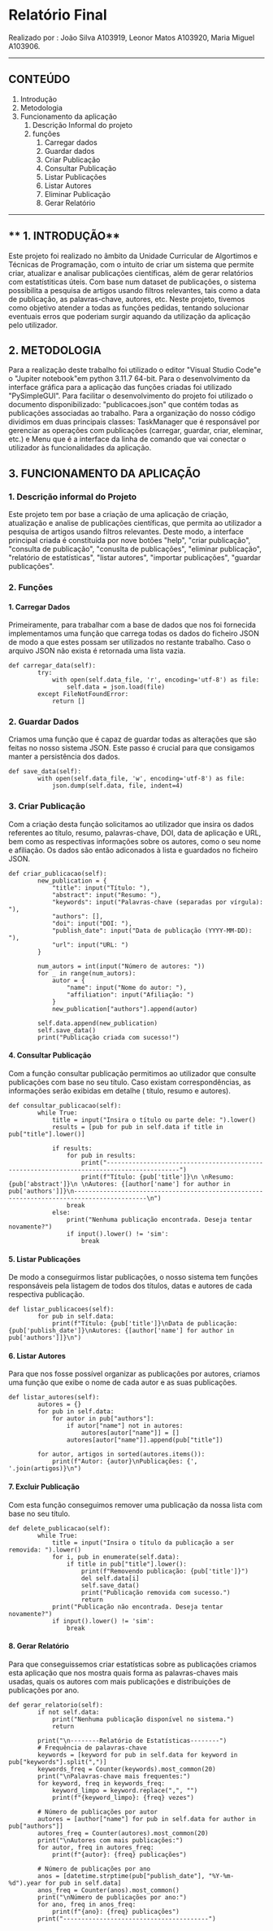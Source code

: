 # Relatório Final 
Realizado por : João Silva A103919, Leonor Matos A103920, Maria Miguel A103906.

--------
## **CONTEÚDO** 
1. Introdução
2. Metodologia
3. Funcionamento da aplicação
    1. Descrição Informal do projeto
    2. funções
        1. Carregar dados
        2. Guardar dados
        3. Criar Publicação 
        4. Consultar Publicação
        5. Listar Publicações
        6. Listar Autores
        7. Eliminar Publicação
        8. Gerar Relatório

-------


## ** 1. INTRODUÇÃO**
Este projeto foi realizado no âmbito da Unidade Curricular de Algortimos e Técnicas de Programação, com o intuito de criar um sistema que permite criar, atualizar e analisar publicações científicas, além de gerar relatórios com estatístiticas úteis. Com base num dataset de publicações, o sistema possibilita a pesquisa de artigos usando filtros relevantes, tais como a data de publicação, as palavras-chave, autores, etc.
Neste projeto, tivemos como objetivo atender a todas as funções pedidas, tentando solucionar eventuais erros que poderiam surgir aquando da utilização da aplicação pelo utilizador.

## **2. METODOLOGIA** 
Para a realização deste trabalho foi utilizado o editor "Visual Studio Code"e o "Jupiter notebook"em python 3.11.7 64-bit. Para o desenvolvimento da interface gráfica para a aplicação das funções criadas foi utilizado "PySimpleGUI".
Para facilitar o desenvolvimento do projeto foi utilizado o documento disponibilizado: "publicacoes.json" que contém todas as publicações associadas ao trabalho. 
Para a organização do nosso código dividimos em duas principais classes: TaskManager que é responsável por gerenciar as operações com publicações (carregar, guardar, criar, eleminar, etc.) e Menu que é a interface da linha de comando que vai conectar o utilizador às funcionalidades da aplicação.


## **3. FUNCIONAMENTO DA APLICAÇÃO**
### **1. Descrição informal do Projeto**
Este projeto tem por base a criação de uma aplicação de criação, atualização e analise de publicações científicas, que permita ao utilizador a pesquisa de artigos usando filtros relevantes. Deste modo, a interface principal criada é constituída por nove botões
"help", "criar publicação", "consulta de publicação", "conuslta de publicações", "eliminar publicação", "relatório de estatísticas", "listar autores", "importar publicações", "guardar publicações".

### **2. Funções** 
#### **1. Carregar Dados**
Primeiramente, para trabalhar com a base de dados que nos foi fornecida implementamos uma função que carrega todas os dados do ficheiro JSON de modo a que estes possam ser utilizados no restante trabalho. Caso o arquivo JSON não exista é retornada uma lista vazia.

```
def carregar_data(self):
        try:
            with open(self.data_file, 'r', encoding='utf-8') as file:
                self.data = json.load(file)
        except FileNotFoundError:
            return []
```

### **2. Guardar Dados**
Criamos uma função que é capaz de guardar todas as alterações que são feitas no nosso sistema JSON. Este passo é crucial para que consigamos manter a persistência dos dados. 

```
def save_data(self):
        with open(self.data_file, 'w', encoding='utf-8') as file:
            json.dump(self.data, file, indent=4)
```

### **3. Criar Publicação** 
Com a criação desta função solicitamos ao utilizador que insira os dados referentes ao título, resumo, palavras-chave, DOI, data de aplicação e URL, bem como as respectivas informações sobre os autores, como o seu nome e afiliação. Os dados são então adiconados à lista e guardados no ficheiro JSON.

```
def criar_publicacao(self):
        new_publication = {
            "title": input("Título: "),
            "abstract": input("Resumo: "),
            "keywords": input("Palavras-chave (separadas por vírgula): "),
            "authors": [],
            "doi": input("DOI: "),
            "publish_date": input("Data de publicação (YYYY-MM-DD): "),
            "url": input("URL: ")
        }

        num_autors = int(input("Número de autores: "))
        for _ in range(num_autors):
            autor = {
                "name": input("Nome do autor: "),
                "affiliation": input("Afiliação: ")
            }
            new_publication["authors"].append(autor)

        self.data.append(new_publication)
        self.save_data()
        print("Publicação criada com sucesso!")
```

#### **4. Consultar Publicação** 
Com a função consultar publicação permitimos ao utilizador que consulte publicações com base no seu título. Caso existam correspondências, as informações serão exibidas em detalhe ( título, resumo e autores).

```
def consultar_publicacao(self):
        while True:
            title = input("Insira o título ou parte dele: ").lower()
            results = [pub for pub in self.data if title in pub["title"].lower()]

            if results:
                for pub in results:
                    print("------------------------------------------------------------------------------------------")
                    print(f"Título: {pub['title']}\n \nResumo: {pub['abstract']}\n \nAutores: {[author['name'] for author in pub['authors']]}\n------------------------------------------------------------------------------------------\n")
                break
            else:
                print("Nenhuma publicação encontrada. Deseja tentar novamente?")
                if input().lower() != 'sim':
                    break
```

#### **5. Listar Publicações** 
De modo a conseguirmos listar publicações, o nosso sistema tem funções responsáveis pela listagem de todos dos títulos, datas e autores de cada respectiva publicação.

```
def listar_publicacoes(self):
        for pub in self.data:
            print(f"Título: {pub['title']}\nData de publicação: {pub['publish_date']}\nAutores: {[author['name'] for author in pub['authors']]}\n")
```

#### **6. Listar Autores**
Para que nos fosse possível organizar as publicações por autores, criamos uma função que exibe o nome de cada autor e as suas publicações.

```
def listar_autores(self):
        autores = {}
        for pub in self.data:
            for autor in pub["authors"]:
                if autor["name"] not in autores:
                    autores[autor["name"]] = []
                autores[autor["name"]].append(pub["title"])

        for autor, artigos in sorted(autores.items()):
            print(f"Autor: {autor}\nPublicações: {', '.join(artigos)}\n")
```

#### **7. Excluir Publicação** 
Com esta função conseguimos remover uma publicação da nossa lista com base no seu título.

```
def delete_publicacao(self):
        while True:
            title = input("Insira o título da publicação a ser removida: ").lower()
            for i, pub in enumerate(self.data):
                if title in pub["title"].lower():
                    print(f"Removendo publicação: {pub['title']}")
                    del self.data[i]
                    self.save_data()
                    print("Publicação removida com sucesso.")
                    return
            print("Publicação não encontrada. Deseja tentar novamente?")
            if input().lower() != 'sim':
                break
```

#### **8. Gerar Relatório** 
Para que conseguissemos criar estatísticas sobre as publicações criamos esta aplicação que nos mostra quais forma as palavras-chaves mais usadas, quais os autores com mais publicações e distribuições de publicações por ano.

```
def gerar_relatorio(self):
        if not self.data:
            print("Nenhuma publicação disponível no sistema.")
            return

        print("\n--------Relatório de Estatísticas--------")
        # Frequência de palavras-chave
        keywords = [keyword for pub in self.data for keyword in pub["keywords"].split(",")]
        keywords_freq = Counter(keywords).most_common(20)
        print("\nPalavras-chave mais frequentes:")
        for keyword, freq in keywords_freq:
            keyword_limpo = keyword.replace(",", "")
            print(f"{keyword_limpo}: {freq} vezes")

        # Número de publicações por autor
        autores = [author["name"] for pub in self.data for author in pub["authors"]]
        autores_freq = Counter(autores).most_common(20)
        print("\nAutores com mais publicações:")
        for autor, freq in autores_freq:
            print(f"{autor}: {freq} publicações")

        # Número de publicações por ano
        anos = [datetime.strptime(pub["publish_date"], "%Y-%m-%d").year for pub in self.data]
        anos_freq = Counter(anos).most_common()
        print("\nNúmero de publicações por ano:")
        for ano, freq in anos_freq:
            print(f"{ano}: {freq} publicações")
        print("----------------------------------------")
```



